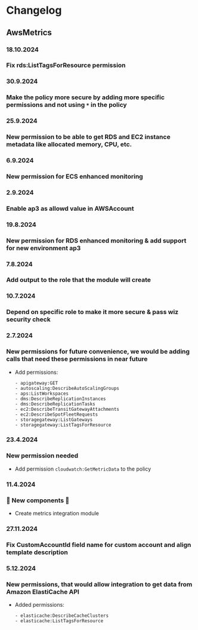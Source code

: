 # Changelog

## AwsMetrics

### 18.10.2024
### Fix rds:ListTagsForResource permission

### 30.9.2024
### Make the policy more secure by adding more specific permissions and not using `*` in the policy

### 25.9.2024
### New permission to be able to get RDS and EC2 instance metadata like allocated memory, CPU, etc.

### 6.9.2024
### New permission for ECS enhanced monitoring

### 2.9.2024
### Enable ap3 as allowd value in AWSAccount

### 19.8.2024
### New permission for RDS enhanced monitoring & add support for new environment ap3

### 7.8.2024
### Add output to the role that the module will create

### 10.7.2024
### Depend on specific role to make it more secure & pass wiz security check

### 2.7.2024
### New permissions for future convenience, we would be adding calls that need these permissions in near future
- Add permissions:
    ```
    - apigateway:GET
    - autoscaling:DescribeAutoScalingGroups
    - aps:ListWorkspaces
    - dms:DescribeReplicationInstances
    - dms:DescribeReplicationTasks
    - ec2:DescribeTransitGatewayAttachments
    - ec2:DescribeSpotFleetRequests
    - storagegateway:ListGateways
    - storagegateway:ListTagsForResource
    ```

### 23.4.2024
### New permission needed
- Add permission `cloudwatch:GetMetricData` to the policy

### 11.4.2024
### 🚀 New components 🚀
- Create metrics integration module

### 27.11.2024
### Fix CustomAccountId field name for custom account and align template description

### 5.12.2024
### New permissions, that would allow integration to get data from Amazon ElastiCache API
- Added permissions:
    ```
    - elasticache:DescribeCacheClusters
    - elasticache:ListTagsForResource
    ```